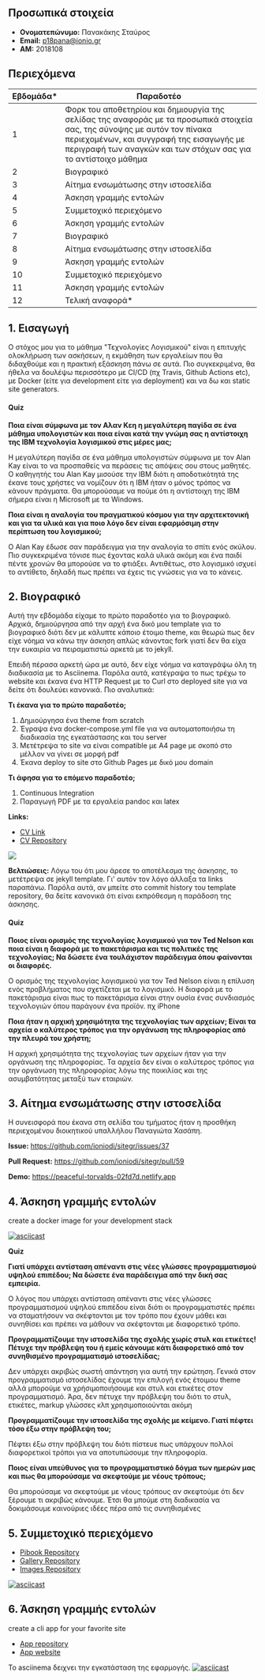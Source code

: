 ## Προσωπικά στοιχεία

- **Ονοματεπώνυμο:** Πανακάκης Σταύρος
- **Email:** p18pana@ionio.gr
- **ΑΜ:** 2018108

## Περιεχόμενα

| Εβδομάδα* | Παραδοτέο |
| --- | --- |
| 1 | Φορκ του αποθετηρίου και δημιουργία της σελίδας της αναφοράς με τα προσωπικά στοιχεία σας, της σύνοψης με αυτόν τον πίνακα περιεχομένων, και συγγραφή της εισαγωγής με περιγραφή των αναγκών και των στόχων σας για το αντίστοιχο μάθημα |
| 2 | Βιογραφικό |
| 3 | Αίτημα ενσωμάτωσης στην ιστοσελίδα |
| 4 | Άσκηση γραμμής εντολών |
| 5 | Συμμετοχικό περιεχόμενο |
| 6 | Άσκηση γραμμής εντολών |
| 7 | Βιογραφικό |
| 8 | Αίτημα ενσωμάτωσης στην ιστοσελίδα |
| 9 | Άσκηση γραμμής εντολών |
| 10 | Συμμετοχικό περιεχόμενο |
| 11 | Άσκηση γραμμής εντολών |
| 12 | Τελική αναφορά* |

## 1. Εισαγωγή
Ο στόχος μου για το μάθημα "Τεχνολογίες Λογισμικού" είναι η επιτυχής ολοκλήρωση των ασκήσεων, η εκμάθηση των εργαλείων που θα διδαχθούμε
και η πρακτική εξάσκηση πάνω σε αυτά. Πιο συγκεκριμένα, θα ήθελα να δουλέψω περισσότερο με CI/CD (πχ Travis, Github Actions etc), με Docker (είτε για 
development είτε για deployment) και να δω και static site generators.

#### Quiz
**Ποια είναι σύμφωνα με τον Αλαν Κεη η μεγαλύτερη παγίδα σε ένα μάθημα υπολογιστών και ποια είναι κατά την γνώμη σας η αντίστοιχη της ΙΒΜ τεχνολογία λογισμικού στις μέρες μας;**

Η μεγαλύτερη παγίδα σε ένα μάθημα υπολογιστών σύμφωνα με τον Alan Kay είναι το να προσπαθείς να περάσεις τις απόψεις σου στους μαθητές. Ο καθηγητής του Alan Kay μισούσε την IBM διότι η αποδοτικότητά της έκανε τους χρήστες να νομίζουν ότι η IBM ήταν ο μόνος τρόπος να κάνουν πράγματα. Θα μπορούσαμε να πούμε ότι η αντίστοιχη της IBM σήμερα είναι η Microsoft με τα Windows.

**Ποια είναι η αναλογία του πραγματικού κόσμου για την αρχιτεκτονική και για τα υλικά και για ποιο λόγο δεν είναι εφαρμόσιμη στην περίπτωση του λογισμικού;**

Ο Alan Kay έδωσε σαν παράδειγμα για την αναλογία το σπίτι ενός σκύλου. Πιο συγκεκριμένα τόνισε πως έχοντας καλά υλικά ακόμη και ένα παιδί πέντε χρονών θα μπορούσε να το φτιάξει. Αντιθέτως, στο λογισμικό ισχυεί το αντίθετο, δηλαδή πως πρέπει να έχεις τις γνώσεις για να το κάνεις.

## 2. Βιογραφικό
Αυτή την εβδομάδα είχαμε το πρώτο παραδοτέο για το βιογραφικό. Αρχικά, δημιούργησα από την αρχή ένα δικό μου template για το βιογραφικό διότι
δεν με κάλυπτε κάποιο έτοιμο theme, και θεωρώ πως δεν είχε νόημα να κάνω την άσκηση απλώς κάνοντας fork γιατί δεν θα είχα την ευκαιρία να πειραματιστώ
αρκετά με το jekyll.

Επειδή πέρασα αρκετή ώρα με αυτό, δεν είχε νόημα να καταγράψω όλη τη διαδικασία με το Asciinema. Παρόλα αυτά, κατέγραψα το πως τρέχω το website και έκανα ένα HTTP Request με το Curl στο deployed site για να δείτε ότι δουλεύει κανονικά. Πιο αναλυτικά:

**Τι έκανα για το πρώτο παραδοτέο;**
1. Δημιούργησα ένα theme from scratch
2. Έγραψα ένα docker-compose.yml file για να αυτοματοποιήσω τη διαδικασία της εγκατάστασης και του server
3. Μετέτρεψα το site να είναι compatible με A4 page με σκοπό στο μέλλον να γίνει σε μορφή pdf
4. Έκανα deploy το site στο Github Pages με δικό μου domain

**Τι άφησα για το επόμενο παραδοτέο;**
1. Continuous Integration
2. Παραγωγή PDF με τα εργαλεία pandoc και latex 

**Links:**
- [CV Link](https://cv.stavrospanakakis.com/)
- [CV Repository](https://github.com/Stavrospanakakis/cv)

<a href="https://asciinema.org/a/394764" target="_blank"><img src="https://asciinema.org/a/394764.svg" /></a>

**Βελτιώσεις:**
Λόγω του ότι μου άρεσε το αποτέλεσμα της άσκησης, το μετέτρεψα σε jekyll template. Γι' αυτόν τον λόγο άλλαξα τα links παραπάνω. Παρόλα αυτά, αν μπείτε στο commit history του template repository, θα δείτε κανονικά ότι είναι εκπρόθεσμη η παράδοση της άσκησης.

#### Quiz
**Ποιος είναι ορισμός της τεχνολογίας λογισμικού για τον Ted Nelson και ποια είναι η διαφορά με το πακετάρισμα και τις πολιτικές της τεχνολογίας; Να δώσετε ένα τουλάχιστον παράδειγμα όπου φαίνονται οι διαφορές.**

O ορισμός της τεχνολογίας λογισμικού για τον Ted Nelson είναι η επίλυση ενός προβλήματος που σχετίζεται με το λογισμικό. Η διαφορά με το πακετάρισμα είναι πως το πακετάρισμα είναι στην ουσία ένας συνδιασμός τεχνολογιών όπου παράγουν ένα προϊόν. πχ iPhone

**Ποια ήταν η αρχική χρησιμότητα της τεχνολογίας των αρχείων; Είναι τα αρχεία ο καλύτερος τρόπος για την οργάνωση της πληροφορίας από την πλευρά του χρήστη;**

Η αρχική χρησιμότητα της τεχνολογίας των αρχείων ήταν για την οργάνωση της πληροφορίας. Τα αρχεία δεν είναι ο καλύτερος τρόπος για την οργάνωση της πληροφορίας λόγω της ποικιλίας και της ασυμβατότητας μεταξύ των εταιριών.

## 3. Αίτημα ενσωμάτωσης στην ιστοσελίδα
Η συνεισφορά που έκανα στη σελίδα του τμήματος ήταν η προσθήκη περιεχομένου διοικητικού υπαλλήλου Παναγιώτα Χασάπη.

**Issue:** https://github.com/ioniodi/sitegr/issues/37

**Pull Request:** https://github.com/ioniodi/sitegr/pull/59

**Demo:** https://peaceful-torvalds-02fd7d.netlify.app

## 4. Άσκηση γραμμής εντολών

create a docker image for your development stack

[![asciicast](https://asciinema.org/a/397673.svg)](https://asciinema.org/a/397673)

**Quiz**

**Γιατί υπάρχει αντίσταση απέναντι στις νέες γλώσσες προγραμματισμού υψηλού επιπέδου; Να δώσετε ένα παράδειγμα από την δική σας εμπειρία.**

Ο λόγος που υπάρχει αντίσταση απέναντι στις νέες γλώσσες προγραμματισμού υψηλού επιπέδου είναι διότι οι προγραμματιστές πρέπει να σταματήσουν να σκέφτονται με τον τρόπο που έχουν μάθει και συνηθίσει και πρέπει να μάθουν να σκέφτονται με διαφορετικό τρόπο. 

**Προγραμματίζουμε την ιστοσελίδα της σχολής χωρίς στυλ και ετικέτες! Πέτυχε την πρόβλεψη του ή εμείς κάνουμε κάτι διαφορετικό από τον συνηθισμένο προγραμματισμό ιστοσελίδας;**

Δεν υπάρχει ακριβώς σωστή απάντηση για αυτή την ερώτηση. Γενικά στον προγραμματισμό ιστοσελίδας έχουμε την επιλογή ενός έτοιμου theme αλλά μπορούμε να χρήσιμοποιήσουμε και στυλ και ετικέτες στον προγραμματισμό. Άρα, δεν πέτυχε την πρόβλεψη του διότι το στυλ, ετικέτες, markup γλώσσες κλπ χρησιμοποιούνται ακόμη

**Προγραμματίζουμε την ιστοσελίδα της σχολής με κείμενο. Γιατί πέφτει τόσο έξω στην πρόβλεψη του;**

Πέφτει έξω στην πρόβλεψη του διότι πίστευε πως υπάρχουν πολλοί διαφορετικοί τρόποι για να αποτυπώσουμε την πληροφορία.

**Ποιος είναι υπεύθυνος για το προγραμματιστικό δόγμα των ημερών μας και πως θα μπορούσαμε να σκεφτούμε με νέους τρόπους;**

Θα μπορούσαμε να σκεφτούμε με νέους τρόπους αν σκεφτούμε ότι δεν ξέρουμε τι ακριβώς κάνουμε. Έτσι θα μπούμε στη διαδικασία να δοκιμάσουμε καινούριες ιδέες πέρα από τις συνηθισμένες

## 5. Συμμετοχικό περιεχόμενο

- [Pibook Repository](https://github.com/Stavrospanakakis/site)
- [Gallery Repository](https://github.com/stavrospanakakis/_gallery)
- [Images Repository](https://github.com/stavrospanakakis/images)

[![asciicast](https://asciinema.org/a/400505.svg)](https://asciinema.org/a/400505)

## 6. Άσκηση γραμμής εντολών
create a cli app for your favorite site

- [App repository](https://github.com/Stavrospanakakis/lfl)
- [Αpp website](https://lfl.stavrospanakakis.com/)

Το asciinema δειχνει την εγκατάσταση της εφαρμογής.
[![asciicast](https://asciinema.org/a/401581.svg)](https://asciinema.org/a/401581)
